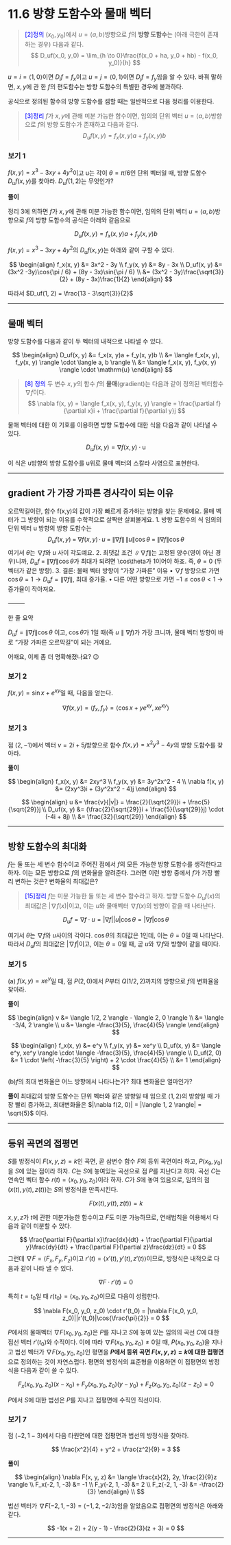 # 11.6 방향 도함수와 물매 벡터

> <span style="color:blue"> [2]정의 </span>
> $(x_0, y_0)$에서 $u = \langle a, b \rangle$방향으로 $f$의 **방향 도함수**는 (아래 극한이 존재하는 경우) 다음과 같다.
> $$
D_uf(x_0, y_0) = \lim_{h \to 0}\frac{f(x_0 + ha, y_0 + hb) - f(x_0, y_0)}{h}
$$

$u = i = \langle 1, 0 \rangle$이면 $D_if = f_x$이고 $u = j = \langle 0, 1 \rangle$이면 $D_jf = f_y$임을 알 수 있다. 바꿔 말하면, $x,y$에 관 한 $f$의 편도함수는 방향 도함수의 특별한 경우에 불과하다.

공식으로 정의된 함수의 방향 도함수를 셈할 때는 일반적으로 다음 정리를 이용한다.

> <span style="color:blue"> [3]정리 </span>
> $f$가 $x, y$에 관해 미분 가능한 함수이면, 임의의 단위 벡터 $u = \langle a, b \rangle$방향으로 $f$의 방향 도함수가 존재하고 다음과 같다. 
> $$
D_uf(x, y) = f_x(x, y)a + f_y(x, y)b
$$

### 보기 1
$f(x, y) = x^3 - 3xy + 4y^2$이고 $\mathrm{u}$는 각이 $\theta = \pi / 6$인 단위 벡터일 때, 방향 도함수 $D_uf(x, y)$를 찾아라. $D_uf(1, 2)$는 무엇인가?

**풀이**

정리 3에 의하면 $f$가 $x, y$에 관해 미분 가능한 함수이면, 임의의 단위 벡터 $u = \langle a, b \rangle$방향으로 $f$의 방향 도함수의 공식은 아래와 같음으로

$$
D_uf(x, y) = f_x(x, y)a + f_y(x, y)b
$$

$f(x, y) = x^3 -3xy + 4y^2$의 $D_uf(x, y)$는 아래와 같이 구할 수 있다.

$$
\begin{align}
f_x(x, y) &= 3x^2 - 3y \\
f_y(x, y) &= 8y - 3x \\
D_uf(x, y) &= (3x^2 -3y)\cos{\pi / 6} + (8y - 3x)\sin{\pi / 6} \\
&= (3x^2 - 3y)\frac{\sqrt{3}}{2} + (8y - 3x)\frac{1}{2}
\end{align}
$$

따라서 $D_uf(1, 2) = \frac{13 - 3\sqrt{3}}{2}$

---

## 물매 벡터

방향 도함수를 다음과 같이 두 벡터의 내적으로 나타낼 수 있다.

$$
\begin{align}
D_uf(x, y) &= f_x(x, y)a + f_y(x, y)b \\
&= \langle f_x(x, y), f_y(x, y) \rangle \cdot \langle a, b \rangle \\
&= \langle f_x(x, y), f_y(x, y) \rangle \cdot \mathrm{u}
\end{align}
$$

> <span style="color:blue"> [8] 정의 </span>
> 두 변수 $x, y$의 함수 $f$의 **물매**(gradient)는 다음과 같이 정의된 벡터함수 $\nabla f$이다.
> $$
\nabla f(x, y) = \langle f_x(x, y), f_y(x, y) \rangle = \frac{\partial f}{\partial x}i + \frac{\partial f}{\partial y}j
$$

물매 벡터에 대한 이 기호를 이용하면 방향 도함수에 대한 식을 다음과 같이 나타낼 수 있다.

$$
D_uf(x, y) = \nabla f(x, y) \cdot \mathrm{u}
$$

이 식은 $\mathrm{u}$방향의 방향 도함수를 $\mathrm{u}$위로 물매 벡터의 스칼라 사영으로 표현한다.

---
## gradient 가 가장 가파른 경사각이 되는 이유

오르막길이란, 함수 f(x,y)의 값이 가장 빠르게 증가하는 방향을 찾는 문제예요. 물매 벡터가 그 방향이 되는 이유를 수학적으로 살짝만 살펴볼게요.
	1.	방향 도함수의 식
임의의 단위 벡터 u 방향의 방향 도함수는
$$D_u f(x,y) \;=\; \nabla f(x,y)\,\cdot\,u
\;=\; \|\nabla f\|\,\|u\|\cos\theta
\;=\; \|\nabla f\|\cos\theta$$
여기서 $\theta$는 $\nabla f$와 $u$ 사이 각도예요.
	2.	최댓값 조건
$\|\nabla f\|$는 고정된 양수(영이 아닌 경우)니까, $D_u f \;=\; \|\nabla f\|\cos\theta$가 최대가 되려면 \cos\theta가 1이어야 하죠. 즉, $\theta=0$ (두 벡터가 같은 방향).
	3.	결론: 물매 벡터 방향이 “가장 가파른” 이유
	•	$\nabla f$ 방향으로 가면 $\cos\theta=1 → D_u f = \|\nabla f\|$, 최대 증가율.
	•	다른 어떤 방향으로 가면 $-1 \le \cos\theta < 1$ → 증가율이 작아져요.

⸻

한 줄 요약

$\displaystyle D_u f = \|\nabla f\|\cos\theta$ 이고, $\cos\theta$가 1일 때(즉 $u\parallel\nabla f$)가 가장 크니까, 물매 벡터 방향이 바로 “가장 가파른 오르막길”이 되는 거예요.

어때요, 이제 좀 더 명확해졌나요? 😉

### 보기 2

$f(x, y) = \sin{x} + e^{xy}$일 때, 다음을 얻는다.

$$
\nabla f(x, y) = \langle f_x, f_y \rangle = \langle \cos{x} + ye^{xy}, xe^{xy} \rangle
$$


### 보기 3
점 $(2, -1)$에서 벡터 $v = 2i + 5j$방향으로 함수 $f(x, y) = x^2y^3 - 4y$의 방향 도함수를 찾아라.

**풀이**

$$
\begin{align}
f_x(x, y) &= 2xy^3 \\
f_y(x, y) &= 3y^2x^2 - 4 \\
\nabla f(x, y) &= (2xy^3)i + (3y^2x^2 - 4)j
\end{align}
$$

$$
\begin{align}
u &= \frac{v}{|v|} = \frac{2}{\sqrt{29}}i + \frac{5}{\sqrt{29}}j \\
D_uf(x, y) &= (\frac{2}{\sqrt{29}}i + \frac{5}{\sqrt{29}}j) \cdot (-4i + 8j) \\
&= \frac{32}{\sqrt{29}}
\end{align}
$$

---

## 방향 도함수의 최대화

$f$는 둘 또는 세 변수 함수이고 주어진 점에서 $f$의 모든 가능한 방향 도함수를 생각한다고 하자. 이는 모든 방향으로 $f$의 변화율을 알려준다. 그러면 이런 방향 중에서 $f$가 가장 빨리 변하는 것은? 변화율의 최대값은?

> <span style="color:blue"> [15]정리 </span>
> $f$는 미분 가능한 둘 또는 세 변수 함수라고 하자. 방향 도함수 $D_uf(x)$의 최대값은 $|\nabla f(x)|$이고, 이는 $u$와 물매벡터 $\nabla f(x)$의 방향이 같을 때 나타난다.

$$
D_uf = \nabla f \cdot u = |\nabla f||u|\cos{\theta} = |\nabla f|\cos{\theta}
$$

여기서 $\theta$는 $\nabla f$와 $u$사이의 각이다. $\cos{\theta}$의 최대값은 1인데, 이는 $\theta = 0$일 때 나타난다. 따라서 $D_uf$의 최대값은 $|\nabla f|$이고, 이는 $\theta = 0$일 때, 곧 $u$와 $\nabla f$와 방향이 같을 때이다.

### 보기 5

(a) $f(x, y) = xe^y$일 때, 점 $P(2, 0)$에서 $P$부터 $Q(1/2, 2)$까지의 방향으로 $f$의 변화율을 찾아라.

**풀이**

$$
\begin{align}
v &= \langle 1/2, 2 \rangle - \langle 2, 0 \rangle \\
&= \langle -3/4, 2 \rangle \\
u &= \langle -\frac{3}{5}, \frac{4}{5} \rangle
\end{align}
$$

$$
\begin{align}
f_x(x, y) &= e^y \\
f_y(x, y) &= xe^y \\
D_uf(x, y) &= \langle e^y, xe^y \rangle \cdot \langle -\frac{3}{5}, \frac{4}{5} \rangle \\
D_uf(2, 0) &= 1 \cdot \left( -\frac{3}{5} \right) + 2 \cdot \frac{4}{5} \\
&= 1
\end{align}
$$

(b)$f$의 최대 변화율은 어느 방향에서 나타나는가? 최대 변화율은 얼마인가?

**풀이**
최대값의 방향 도함수는 단위 벡터와 같은 방향일 때 임으로 $\langle 1, 2 \rangle$의 방향일 때 가장 빨리 증가하고, 최대변화율은 $|\nabla f(2, 0)| = |\langle 1, 2 \rangle| = \sqrt{5}$ 이다.

---

## 등위 곡면의 접평면

$S$를 방정식이 $F(x, y, z) = k$인 곡면, 곧 삼변수 함수 $F$의 등위 곡면이라 하고, $P(x_9, y_0)$을 $S$에 있는 점이라 하자. $C$는 $S$에 놓여있는 곡선으로 점 $P$를 지난다고 하자. 곡선 $C$는 연속인 벡터 함수 $r(t) = \langle x_0, y_0, z_0 \rangle$이라 하자. $C$가 $S$에 놓여 있음으로, 임의의 점 $(x(t), y(t), z(t))$는 $S$의 방정식을 만족시킨다.

$$
F(x(t), y(t), z(t)) = k
$$

$x, y, z$가 $t$에 관한 미분가능한 함수이고 $F$도 미분 가능하므로, 연쇄법칙을 이용해서 다음과 같이 미분할 수 있다.

$$
\frac{\partial F}{\partial x}\frac{dx}{dt} + \frac{\partial F}{\partial y}\frac{dy}{dt} + \frac{\partial F}{\partial z}\frac{dz}{dt} = 0
$$
그런데 $\nabla F = \langle F_x, F_y, F_z \rangle$이고 $r'(t) = \langle x'(t), y'(t), z'(t) \rangle$이므로, 방정식은 내적으로 다음과 같이 나타 낼 수 있다.

$$
\nabla F \cdot r'(t) = 0
$$

특히 $t = t_0$일 때 $r(t_0) = \langle x_0, y_0, z_0 \rangle$이므로 다음이 성립한다.

$$
\nabla F(x_0, y_0, z_0) \cdot r'(t_0) = |\nabla F(x_0, y_0, z_0)||r'(t_0)|\cos{\frac{\pi}{2}} = 0
$$

$P$에서의 물매벡터 $\nabla F(x_0, y_0, z_0)$은 $P$를 지나고 $S$에 놓여 있는 임의의 곡선 $C$에 대한 접선 벡터 $r'(t_0)$와 수직이다. 이에 따라 $\nabla F(x_0, y_0, z_0) \ne 0$일 때, $P(x_0, y_0, z_0)$을 지나고 법선 벡터가 $\nabla F(x_0, y_0, z_0)$인 평면을 **$P$에서 등위 곡면 $F(x, y, z) = k$에 대한 접평면** 으로 정의하는 것이 자연스럽다. 평면의 방정식의 표준형을 이용하면 이 접평면의 방정식을 다음과 같이 쓸 수 있다.

$$
F_x(x_0, y_0, z_0)(x - x_0) + F_y(x_0, y_0, z_0)(y - y_0) + F_z(x_0, y_0, z_0)(z - z_0) = 0
$$

$P$에서 $S$에 대한 법선은 $P$를 지나고 접평면에 수직인 직선이다. 

### 보기 7

점 $(-2, 1 -3)$에서 다음 타원면에 대한 접평면과 법선의 방정식을 찾아라.

$$
\frac{x^2}{4} + y^2 + \frac{z^2}{9} = 3
$$

**풀이**

$$
\begin{align}
\nabla F(x, y, z) &= \langle \frac{x}{2}, 2y, \frac{2}{9}z \rangle \\
F_x(-2, 1, -3) &= -1 \\
F_y(-2, 1, -3) &= 2 \\
F_z(-2, 1, -3) &= -\frac{2}{3}
\end{align} \\
$$

법선 벡터가 $\nabla F(-2, 1, -3) = \langle -1, 2, -2/3 \rangle$임을 알았음으로 접평면의 방정식은 아래와 같다.

$$
-1(x + 2) + 2(y - 1) - \frac{2}{3}(z + 3) = 0
$$

---







